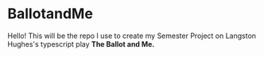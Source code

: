 # BallotandMe
Hello! This will be the repo I use to create my Semester Project on Langston Hughes's typescript play **The Ballot and Me.**
